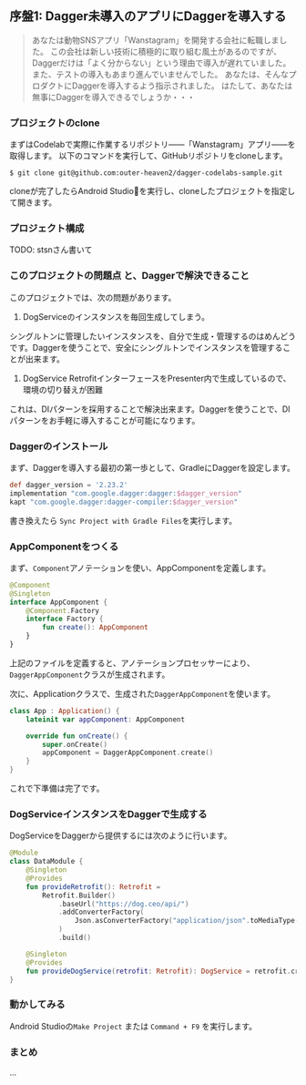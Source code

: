 ## 序盤1: Dagger未導入のアプリにDaggerを導入する

> あなたは動物SNSアプリ「Wanstagram」を開発する会社に転職しました。
> この会社は新しい技術に積極的に取り組む風土があるのですが、Daggerだけは「よく分からない」という理由で導入が遅れていました。
> また、テストの導入もあまり進んでいませんでした。
> あなたは、そんなプロダクトにDaggerを導入するよう指示されました。
> はたして、あなたは無事にDaggerを導入できるでしょうか・・・

### プロジェクトのclone

まずはCodelabで実際に作業するリポジトリ——「Wanstagram」アプリ——を取得します。
以下のコマンドを実行して、GitHubリポジトリをcloneします。

```
$ git clone git@github.com:outer-heaven2/dagger-codelabs-sample.git
```

cloneが完了したらAndroid Studioを実行し、cloneしたプロジェクトを指定して開きます。

### プロジェクト構成

TODO: stsnさん書いて

### このプロジェクトの問題点 と、Daggerで解決できること

このプロジェクトでは、次の問題があります。

1. DogServiceのインスタンスを毎回生成してしまう。

シングルトンに管理したいインスタンスを、自分で生成・管理するのはめんどうです。Daggerを使うことで、安全にシングルトンでインスタンスを管理することが出来ます。

1. DogService RetrofitインターフェースをPresenter内で生成しているので、環境の切り替えが困難

これは、DIパターンを採用することで解決出来ます。Daggerを使うことで、DIパターンをお手軽に導入することが可能になります。

### Daggerのインストール

まず、Daggerを導入する最初の第一歩として、GradleにDaggerを設定します。

```app/build.gradle
def dagger_version = '2.23.2'
implementation "com.google.dagger:dagger:$dagger_version"
kapt "com.google.dagger:dagger-compiler:$dagger_version"
```

書き換えたら `Sync Project with Gradle Files`を実行します。

### AppComponentをつくる

まず、`Component`アノテーションを使い、AppComponentを定義します。

```kotlin
@Component
@Singleton
interface AppComponent {
    @Component.Factory
    interface Factory {
        fun create(): AppComponent
    }
}
```

上記のファイルを定義すると、アノテーションプロセッサーにより、`DaggerAppComponent`クラスが生成されます。

次に、Applicationクラスで、生成された`DaggerAppComponent`を使います。

```kotlin
class App : Application() {
    lateinit var appComponent: AppComponent

    override fun onCreate() {
        super.onCreate()
        appComponent = DaggerAppComponent.create()
    }
}
```

これで下準備は完了です。

### DogServiceインスタンスをDaggerで生成する

DogServiceをDaggerから提供するには次のように行います。

```kotlin
@Module
class DataModule {
    @Singleton
    @Provides
    fun provideRetrofit(): Retrofit =
        Retrofit.Builder()
            .baseUrl("https://dog.ceo/api/")
            .addConverterFactory(
                Json.asConverterFactory("application/json".toMediaType())
            )
            .build()

    @Singleton
    @Provides
    fun provideDogService(retrofit: Retrofit): DogService = retrofit.create()
}
```

### 動かしてみる

Android Studioの`Make Project` または `Command + F9` を実行します。

### まとめ

...
